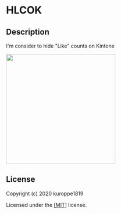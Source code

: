 # HLCOK
## Description
I'm consider to hide "Like" counts on Kintone

<img src="https://user-images.githubusercontent.com/17245737/75279788-96918000-584f-11ea-9b11-4db9c76ae875.png" width="300px">

## License
Copyright (c) 2020 kuroppe1819

Licensed under the <a href="LICENSE">[MIT]</a> license.
